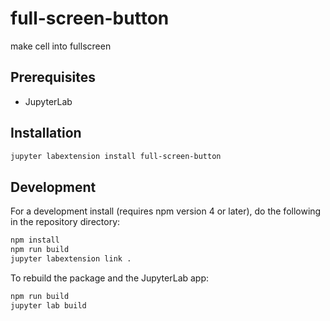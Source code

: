 # full-screen-button

make cell into fullscreen


## Prerequisites

* JupyterLab

## Installation

```bash
jupyter labextension install full-screen-button
```

## Development

For a development install (requires npm version 4 or later), do the following in the repository directory:

```bash
npm install
npm run build
jupyter labextension link .
```

To rebuild the package and the JupyterLab app:

```bash
npm run build
jupyter lab build
```

